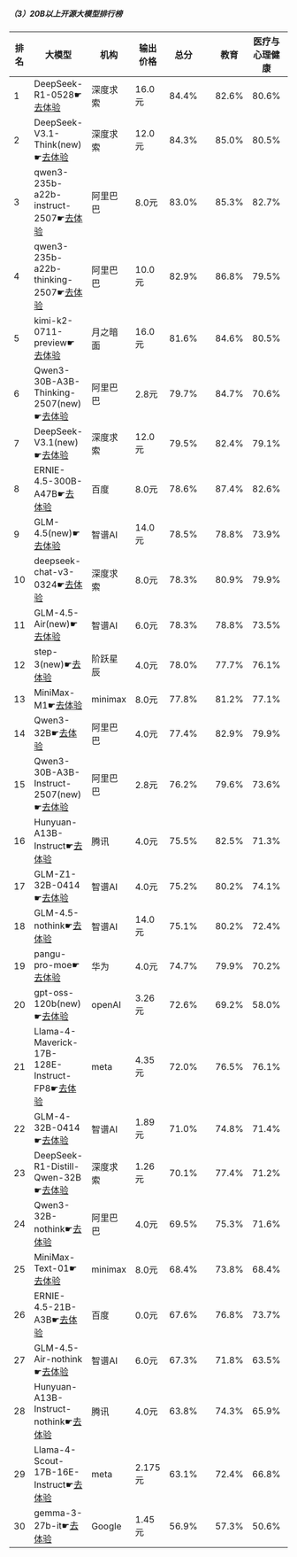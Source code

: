 ##### （3）20B以上开源大模型排行榜
|排名|大模型|机构|输出价格|总分| |教育|医疗与心理健康|金融|法律与行政公务|推理与数学计算|语言与指令遵从|
|---|-----|---|-------|---|-|---|-----------|----|-----------|------------|-----------|
|1|DeepSeek-R1-0528☛[去体验](https://nonelinear.com/static/modelcompare.html?type=open-source)|深度求索|16.0元|84.4%| |        82.6%|80.6%|79.0%|        81.0%|88.5%|87.6%|
|2|DeepSeek-V3.1-Think(new)☛[去体验](https://nonelinear.com/static/modelcompare.html?type=open-source)|深度求索|12.0元|84.3%| |        85.0%|80.5%|82.8%|        82.0%|86.2%|85.9%|
|3|qwen3-235b-a22b-instruct-2507☛[去体验](https://nonelinear.com/static/modelcompare.html?type=open-source)|阿里巴巴|8.0元|83.0%| |        85.3%|82.7%|81.7%|        79.3%|81.0%|86.6%|
|4|qwen3-235b-a22b-thinking-2507☛[去体验](https://nonelinear.com/static/modelcompare.html?type=open-source)|阿里巴巴|10.0元|82.9%| |        86.8%|79.5%|79.6%|        78.3%|87.0%|82.6%|
|5|kimi-k2-0711-preview☛[去体验](https://nonelinear.com/static/modelcompare.html?type=open-source)|月之暗面|16.0元|81.6%| |        84.6%|80.5%|78.6%|        78.7%|77.1%|88.2%|
|6|Qwen3-30B-A3B-Thinking-2507(new)☛[去体验](https://nonelinear.com/static/modelcompare.html?type=open-source)|阿里巴巴|2.8元|79.7%| |        84.7%|70.6%|71.8%|        75.7%|84.9%|82.6%|
|7|DeepSeek-V3.1(new)☛[去体验](https://nonelinear.com/static/modelcompare.html?type=open-source)|深度求索|12.0元|79.5%| |        82.4%|79.1%|78.5%|        74.7%|75.8%|84.9%|
|8|ERNIE-4.5-300B-A47B☛[去体验](https://nonelinear.com/static/modelcompare.html?type=open-source)|百度|8.0元|78.6%| |        87.4%|82.6%|78.9%|        73.2%|64.8%|88.5%|
|9|GLM-4.5(new)☛[去体验](https://nonelinear.com/static/modelcompare.html?type=open-source)|智谱AI|14.0元|78.5%| |        78.8%|73.9%|76.9%|        72.7%|80.4%|82.7%|
|10|deepseek-chat-v3-0324☛[去体验](https://nonelinear.com/static/modelcompare.html?type=open-source)|深度求索|8.0元|78.3%| |        80.9%|79.9%|76.8%|        75.0%|74.1%|84.1%|
|11|GLM-4.5-Air(new)☛[去体验](https://nonelinear.com/static/modelcompare.html?type=open-source)|智谱AI|6.0元|78.3%| |        78.8%|73.5%|71.3%|        69.7%|82.1%|84.4%|
|12|step-3(new)☛[去体验](https://nonelinear.com/static/modelcompare.html?type=open-source)|阶跃星辰|4.0元|78.0%| |        77.7%|76.1%|73.5%|        73.0%|80.0%|81.7%|
|13|MiniMax-M1☛[去体验](https://nonelinear.com/static/modelcompare.html?type=open-source)|minimax|8.0元|77.8%| |        81.2%|77.1%|78.0%|        73.0%|78.7%|79.8%|
|14|Qwen3-32B☛[去体验](https://nonelinear.com/static/modelcompare.html?type=open-source)|阿里巴巴|4.0元|77.4%| |        82.9%|79.9%|79.7%|        69.3%|74.1%|79.5%|
|15|Qwen3-30B-A3B-Instruct-2507(new)☛[去体验](https://nonelinear.com/static/modelcompare.html?type=open-source)|阿里巴巴|2.8元|76.2%| |        79.6%|73.6%|73.2%|        66.7%|78.4%|80.0%|
|16|Hunyuan-A13B-Instruct☛[去体验](https://nonelinear.com/static/modelcompare.html?type=open-source)|腾讯|4.0元|75.5%| |        82.5%|71.3%|69.4%|        72.3%|73.6%|80.6%|
|17|GLM-Z1-32B-0414☛[去体验](https://nonelinear.com/static/modelcompare.html?type=open-source)|智谱AI|4.0元|75.2%| |        80.2%|74.1%|74.0%|        71.7%|74.3%|78.2%|
|18|GLM-4.5-nothink☛[去体验](https://nonelinear.com/static/modelcompare.html?type=open-source)|智谱AI|14.0元|75.1%| |        80.2%|72.4%|73.7%|        69.3%|70.6%|82.1%|
|19|pangu-pro-moe☛[去体验](https://nonelinear.com/static/modelcompare.html?type=open-source)|华为|4.0元|74.7%| |        79.9%|70.2%|82.8%|        68.7%|69.7%|79.2%|
|20|gpt-oss-120b(new)☛[去体验](https://nonelinear.com/static/modelcompare.html?type=open-source)|openAI|3.26元|72.6%| |        69.2%|58.0%|57.9%|        59.3%|87.4%|80.9%|
|21|Llama-4-Maverick-17B-128E-Instruct-FP8☛[去体验](https://nonelinear.com/static/modelcompare.html?type=open-source)|meta|4.35元|72.0%| |        76.5%|76.1%|72.1%|        64.5%|66.4%|78.7%|
|22|GLM-4-32B-0414☛[去体验](https://nonelinear.com/static/modelcompare.html?type=open-source)|智谱AI|1.89元|71.0%| |        74.8%|71.4%|72.7%|        69.0%|60.2%|79.8%|
|23|DeepSeek-R1-Distill-Qwen-32B☛[去体验](https://nonelinear.com/static/modelcompare.html?type=open-source)|深度求索|1.26元|70.1%| |        77.4%|71.2%|72.8%|        65.5%|65.4%|74.1%|
|24|Qwen3-32B-nothink☛[去体验](https://nonelinear.com/static/modelcompare.html?type=open-source)|阿里巴巴|4.0元|69.5%| |        75.3%|71.6%|68.3%|        62.7%|62.1%|76.8%|
|25|MiniMax-Text-01☛[去体验](https://nonelinear.com/static/modelcompare.html?type=open-source)|minimax|8.0元|68.4%| |        73.8%|68.4%|69.2%|        65.7%|55.4%|79.8%|
|26|ERNIE-4.5-21B-A3B☛[去体验](https://nonelinear.com/static/modelcompare.html?type=open-source)|百度|0.0元|67.6%| |        76.8%|73.7%|68.1%|        61.3%|52.7%|79.4%|
|27|GLM-4.5-Air-nothink☛[去体验](https://nonelinear.com/static/modelcompare.html?type=open-source)|智谱AI|6.0元|67.3%| |        71.8%|63.5%|68.8%|        52.3%|64.6%|76.4%|
|28|Hunyuan-A13B-Instruct-nothink☛[去体验](https://nonelinear.com/static/modelcompare.html?type=open-source)|腾讯|4.0元|63.8%| |        74.3%|65.9%|54.5%|        58.0%|52.9%|75.9%|
|29|Llama-4-Scout-17B-16E-Instruct☛[去体验](https://nonelinear.com/static/modelcompare.html?type=open-source)|meta|2.175元|63.1%| |        72.4%|66.8%|61.9%|        44.5%|57.7%|73.0%|
|30|gemma-3-27b-it☛[去体验](https://nonelinear.com/static/modelcompare.html?type=open-source)|Google|1.45元|56.9%| |        57.3%|50.6%|56.4%|        39.7%|59.5%|66.0%|

